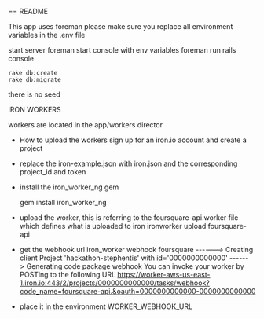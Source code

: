== README

This app uses foreman
please make sure you replace all environment variables in the .env file

start server
    foreman start
console with env variables
    foreman run rails console

    rake db:create
    rake db:migrate

there is no seed


IRON WORKERS

workers are located in the app/workers director


- How to upload the workers
sign up for an iron.io account and create a project

- replace the iron-example.json with iron.json and the corresponding project_id and token

- install the iron_worker_ng gem

    gem install iron_worker_ng

- upload the worker, this is referring to the foursquare-api.worker file which defines what is uploaded to iron
    ironworker upload foursquare-api

- get the webhook url
    iron_worker webhook foursquare
------> Creating client
        Project 'hackathon-stephentis' with id='0000000000000'
------> Generating code package webhook
        You can invoke your worker by POSTing to the following URL
        https://worker-aws-us-east-1.iron.io:443/2/projects/0000000000000/tasks/webhook?code_name=foursquare-api.&oauth=0000000000000-0000000000000

- place it in the environment WORKER_WEBHOOK_URL